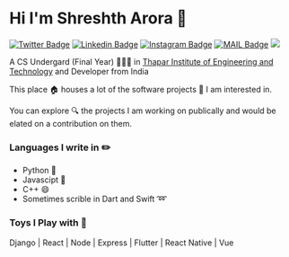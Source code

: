 # Hi I'm Shreshth Arora :rocket:

[![Twitter Badge](https://img.shields.io/badge/-@AroraShreshth-1ca0f1?style=flat-square&labelColor=1ca0f1&logo=twitter&logoColor=white&link=https://twitter.com/AroraShreshth)](https://twitter.com/AroraShreshth) [![Linkedin Badge](https://img.shields.io/badge/-ShreshthArora-blue?style=flat-square&logo=Linkedin&logoColor=white&link=https://www.linkedin.com/in/ShreshthArora/)](https://www.linkedin.com/in/ShreshthArora/) [![Instagram Badge](https://img.shields.io/badge/-@AroraShreshth-03a57a?style=flat-square&labelColor=white&logo=Instagram&link=https://instagram.com/AroraShreshth/)](https://instagram.com/AroraShreshth)
[![MAIL Badge](https://img.shields.io/badge/-hey@shreshtharora.com-c14438?style=flat-square&logo=Gmail&logoColor=white&link=mailto:hey@shreshtharora.com)](mailto:hey@shreshtharora.co)
![](https://komarev.com/ghpvc/?username=AroraShreshth&style=flat-square)

A CS Undergard (Final Year) 👨🏻‍💻 in [Thapar Institute of Engineering and Technology](https://thapar.edu) and Developer from India


This place :house: houses a lot of the software projects :telescope: I am interested in.

You can explore :mag: the projects I am working on publically and would be elated on a contribution on them.

### Languages I write in :pencil2:

- Python :snake:
- Javascipt :eyes:
- C++ :smile:
- Sometimes scrible in Dart and Swift :loop:

### Toys I Play with :flashlight:

Django | React | Node | Express | Flutter | React Native | Vue
